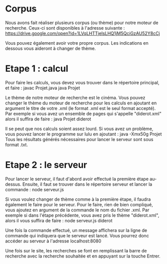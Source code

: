 # Corpus

Nous avons fait réaliser plusieurs corpus (ou thème) pour notre moteur de recherche. Ceux-ci sont disponibles à l'adresse suivante :
https://drive.google.com/open?id=1LVqLHTTjeIsLHQ1jM5QciGzAU52Y8cCj

Vous pouvez également avoir votre propre corpus. Les indications en dessous vous aideront à changer de thème.

# Etape 1 : calcul

Pour faire les calculs, vous devez vous trouver dans le répertoire principal, et faire :
javac Projet.java
java Projet

Le thème de notre moteur de recherche est le cinéma.
Vous pouvez changer le thème du moteur de recherche pour les calculs en ajoutant en argument le titre de votre .xml (le format .xml est le seul format accepté).
Par exemple si vous avez un ensemble de pages qui s'appelle "diderot.xml" alors il suffira de faire :
java Projet diderot

Il se peut que nos calculs soient assez lourd. Si vous avez un problème, vous pouvez lancer le programme sur lulu en ajoutant :
java -Xmx50g Projet
Tous les résultats générés nécessaires pour lancer le serveur sont sous format .txt.

# Etape 2 : le serveur

Pour lancer le serveur, il faut d'abord avoir effectué la première étape au-dessus. Ensuite, il faut se trouver dans le répertoire serveur et lancer la commande :
node serveur.js

Si vous voulez changer de thème comme à la première étape, il faudra également le faire pour le serveur. Pour le faire, rien de bien compliqué, vous ajoutez en argument de la commande le nom du fichier .xml. Par exemple si dans l'étape précédente, vous avez pris le thème "diderot.xml", alors il vous suffira de faire :
node serveur.js diderot

Une fois la commande effectué, un message affichera sur la ligne de commande qui indiquera que le serveur est lancé.
Vous pourrez donc accéder au serveur à l'adresse localhost:8080

Une fois sur le site, les recherches se font en remplissant la barre de recherche avec la recherche souhaitée et en appuyant sur la touche Entrer.
